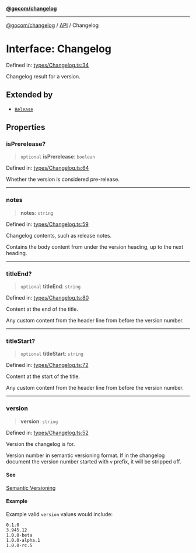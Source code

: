 [**@gocom/changelog**](../README.md)

***

[@gocom/changelog](../README.md) / [API](../Public/API.md) / Changelog

# Interface: Changelog

Defined in: [types/Changelog.ts:34](https://github.com/gocom/changelog/blob/1f32b5a38873cf1adffe09e61e1be6c08cf559d1/src/types/Changelog.ts#L34)

Changelog result for a version.

## Extended by

- [`Release`](API.Release.md)

## Properties

### isPrerelease?

> `optional` **isPrerelease**: `boolean`

Defined in: [types/Changelog.ts:64](https://github.com/gocom/changelog/blob/1f32b5a38873cf1adffe09e61e1be6c08cf559d1/src/types/Changelog.ts#L64)

Whether the version is considered pre-release.

***

### notes

> **notes**: `string`

Defined in: [types/Changelog.ts:59](https://github.com/gocom/changelog/blob/1f32b5a38873cf1adffe09e61e1be6c08cf559d1/src/types/Changelog.ts#L59)

Changelog contents, such as release notes.

Contains the body content from under the version heading, up to the next heading.

***

### titleEnd?

> `optional` **titleEnd**: `string`

Defined in: [types/Changelog.ts:80](https://github.com/gocom/changelog/blob/1f32b5a38873cf1adffe09e61e1be6c08cf559d1/src/types/Changelog.ts#L80)

Content at the end of the title.

Any custom content from the header line from before the version
number.

***

### titleStart?

> `optional` **titleStart**: `string`

Defined in: [types/Changelog.ts:72](https://github.com/gocom/changelog/blob/1f32b5a38873cf1adffe09e61e1be6c08cf559d1/src/types/Changelog.ts#L72)

Content at the start of the title.

Any custom content from the header line from before the version
number.

***

### version

> **version**: `string`

Defined in: [types/Changelog.ts:52](https://github.com/gocom/changelog/blob/1f32b5a38873cf1adffe09e61e1be6c08cf559d1/src/types/Changelog.ts#L52)

Version the changelog is for.

Version number in semantic versioning format. If in the changelog document the version number started
with `v` prefix, it will be stripped off.

#### See

[Semantic Versioning](https://semver.org/)

#### Example

Example valid `version` values would include:
```
0.1.0
3.945.12
1.0.0-beta
1.0.0-alpha.1
1.0.0-rc.5
```
